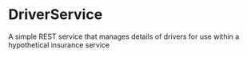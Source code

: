 # DriverService
A simple REST service that manages details of drivers for use within a hypothetical insurance service
